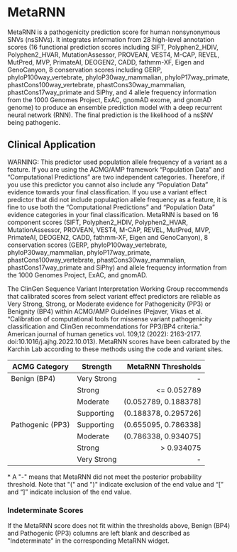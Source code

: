 # MetaRNN

MetaRNN is a pathogenicity prediction score for human nonsynonymous SNVs (nsSNVs). It integrates information from 28 high-level annotation scores (16 functional prediction scores including SIFT, Polyphen2_HDIV, Polyphen2_HVAR, MutationAssessor, PROVEAN, VEST4, M-CAP, REVEL, MutPred, MVP, PrimateAI, DEOGEN2, CADD, fathmm-XF, Eigen and GenoCanyon, 8 conservation scores including GERP, phyloP100way_vertebrate, phyloP30way_mammalian, phyloP17way_primate, phastCons100way_vertebrate, phastCons30way_mammalian, phastCons17way_primate and SiPhy, and 4 allele frequency information from the 1000 Genomes Project, ExAC, gnomAD exome, and gnomAD genome) to produce an ensemble prediction model with a deep recurrent neural network (RNN). The final prediction is the likelihood of a nsSNV being pathogenic. 

## Clinical Application

WARNING: This predictor used population allele frequency of a variant as a feature. If you are using the ACMG/AMP framework “Population Data” and “Computational Predictions” are two independent categories. Therefore, if you use this predictor you cannot also include any “Population Data” evidence towards your final classification. If you use a variant effect predictor that did not include populaqtion allele frequency as a feature, it is fine to use both the “Computational Predictions” and “Population Data” evidence categories in your final classification. MetaRNN is based on 16 component scores (SIFT, Polyphen2_HDIV, Polyphen2_HVAR, MutationAssessor, PROVEAN, VEST4, M-CAP, REVEL, MutPred, MVP, PrimateAI, DEOGEN2, CADD, fathmm-XF, Eigen and GenoCanyon), 8 conservation scores (GERP, phyloP100way_vertebrate, phyloP30way_mammalian, phyloP17way_primate, phastCons100way_vertebrate, phastCons30way_mammalian, phastCons17way_primate and SiPhy) and allele frequency information from the 1000 Genomes Project, ExAC, and gnomAD. 

 The ClinGen Sequence Variant Interpretation Working Group reccommends that calibrated scores from select variant effect predictors are reliable as Very Strong, Strong, or Moderate evidence for Pathogenicity (PP3) or Benignity (BP4) within ACMG/AMP Guidelines (Pejaver, Vikas et al. “Calibration of computational tools for missense variant pathogenicity classification and ClinGen recommendations for PP3/BP4 criteria.” American journal of human genetics vol. 109,12 (2022): 2163-2177. doi:10.1016/j.ajhg.2022.10.013). MetaRNN scores have been calbrated by the Karchin Lab according to these methods using the code and variant sites.

| ACMG Category    | Strength    |   MetaRNN Thresholds |
|------------------|-------------|---------------------:|
| Benign (BP4)     | Very Strong |                    - |
|                  | Strong      |          <= 0.052789 |
|                  | Moderate    | (0.052789, 0.188378] |
|                  | Supporting  | (0.188378, 0.295726] |
| Pathogenic (PP3) | Supporting  | (0.655095, 0.786338] |
|                  | Moderate    | (0.786338, 0.934075] |
|                  | Strong      |           > 0.934075 |
|                  | Very Strong |                    - |


 \* A "-" means that MetaRNN did not meet the posterior probability threshold. Note that "(" and ")" indicate exclusion of the end value and “[” and “]” indicate inclusion of the end value.

 ### Indeterminate Scores

 If the MetaRNN score does not fit within the thresholds above, Benign (BP4) and Pathogenic (PP3) columns are left blank and described as "Indeterminate" in the corresponding MetaRNN widget.
